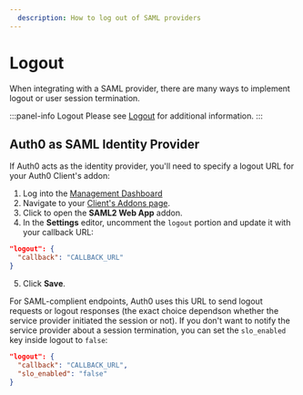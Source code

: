 ```yaml
---
  description: How to log out of SAML providers
---
```


# Logout

When integrating with a SAML provider, there are many ways to implement logout or user session termination.

:::panel-info Logout
Please see [Logout](/logout) for additional information.
:::

## Auth0 as SAML Identity Provider

If Auth0 acts as the identity provider, you'll need to specify a logout URL for your Auth0 Client's addon:

1. Log into the [Management Dashboard](${manage_url})
2. Navigate to your [Client's Addons page](${manage_url}/#/clients/${account.clientId}/addons).
3. Click to open the **SAML2 Web App** addon.
4. In the **Settings** editor, uncomment the `logout` portion and update it with your callback URL:

  ```json
  "logout": {
    "callback": "CALLBACK_URL"
  }
  ```

5. Click **Save**.

For SAML-complient endpoints, Auth0 uses this URL to send logout requests or logout responses (the exact choice dependson whether the service provider initiated the session or not). If you don't want to notify the service provider about a session termination, you can set the `slo_enabled` key inside logout to `false`:

```json
"logout": {
  "callback": "CALLBACK_URL",
  "slo_enabled": "false"
}
```
